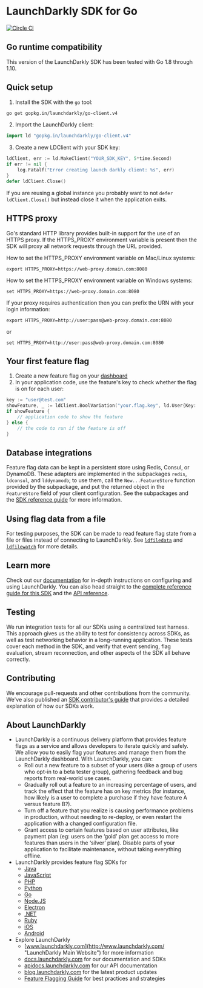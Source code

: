 LaunchDarkly SDK for Go
===========================

[![Circle CI](https://circleci.com/gh/launchdarkly/go-client.svg?style=svg)](https://circleci.com/gh/launchdarkly/go-client)

Go runtime compatibility
-------------------------

This version of the LaunchDarkly SDK has been tested with Go 1.8 through 1.10.

Quick setup
-----------

1. Install the SDK with the `go` tool:

```bash
go get gopkg.in/launchdarkly/go-client.v4
```

2. Import the LaunchDarkly client:

```go
import ld "gopkg.in/launchdarkly/go-client.v4"
```

3. Create a new LDClient with your SDK key:

```go
ldClient, err := ld.MakeClient("YOUR_SDK_KEY", 5*time.Second)
if err != nil {
    log.Fatalf("Error creating launch darkly client: %s", err)
}
defer ldClient.Close()
```

If you are reusing a global instance you probably want to not  `defer ldClient.Close()` but instead close it when the application exits.


HTTPS proxy
------------
Go's standard HTTP library provides built-in support for the use of an HTTPS proxy. If the HTTPS_PROXY environment variable is present then the SDK will proxy all network requests through the URL provided.

How to set the HTTPS_PROXY environment variable on Mac/Linux systems:
```
export HTTPS_PROXY=https://web-proxy.domain.com:8080
```


How to set the HTTPS_PROXY environment variable on Windows systems:
```
set HTTPS_PROXY=https://web-proxy.domain.com:8080
```


If your proxy requires authentication then you can prefix the URN with your login information:
```
export HTTPS_PROXY=http://user:pass@web-proxy.domain.com:8080
```
or
```
set HTTPS_PROXY=http://user:pass@web-proxy.domain.com:8080
```


Your first feature flag
-----------------------

1. Create a new feature flag on your [dashboard](https://app.launchdarkly.com)
2. In your application code, use the feature's key to check whether the flag is on for each user:

```go
key := "user@test.com"
showFeature, _ := ldClient.BoolVariation("your.flag.key", ld.User{Key: &key}, false)
if showFeature {
    // application code to show the feature
} else {
    // the code to run if the feature is off
}
```

Database integrations
---------------------

Feature flag data can be kept in a persistent store using Redis, Consul, or DynamoDB. These adapters are implemented in the subpackages `redis`, `ldconsul`, and `lddynamodb`; to use them, call the `New...FeatureStore` function provided by the subpackage, and put the returned object in the `FeatureStore` field of your client configuration. See the subpackages and the [SDK reference guide](https://docs.launchdarkly.com/v2.0/docs/using-a-persistent-feature-store) for more information.

Using flag data from a file
---------------------------

For testing purposes, the SDK can be made to read feature flag state from a file or files instead of connecting to LaunchDarkly. See [`ldfiledata`](https://godoc.org/github.com/launchdarkly/go-client/ldfiledata) and [`ldfilewatch`](https://godoc.org/github.com/launchdarkly/go-client/ldfilewatch) for more details.

Learn more
-----------

Check out our [documentation](http://docs.launchdarkly.com) for in-depth instructions on configuring and using LaunchDarkly. You can also head straight to the [complete reference guide for this SDK](http://docs.launchdarkly.com/docs/go-sdk-reference) and the [API reference](https://godoc.org/github.com/launchdarkly/go-client).

Testing
-------

We run integration tests for all our SDKs using a centralized test harness. This approach gives us the ability to test for consistency across SDKs, as well as test networking behavior in a long-running application. These tests cover each method in the SDK, and verify that event sending, flag evaluation, stream reconnection, and other aspects of the SDK all behave correctly.

Contributing
------------

We encourage pull-requests and other contributions from the community. We've also published an [SDK contributor's guide](http://docs.launchdarkly.com/docs/sdk-contributors-guide) that provides a detailed explanation of how our SDKs work.

About LaunchDarkly
-----------

* LaunchDarkly is a continuous delivery platform that provides feature flags as a service and allows developers to iterate quickly and safely. We allow you to easily flag your features and manage them from the LaunchDarkly dashboard.  With LaunchDarkly, you can:
    * Roll out a new feature to a subset of your users (like a group of users who opt-in to a beta tester group), gathering feedback and bug reports from real-world use cases.
    * Gradually roll out a feature to an increasing percentage of users, and track the effect that the feature has on key metrics (for instance, how likely is a user to complete a purchase if they have feature A versus feature B?).
    * Turn off a feature that you realize is causing performance problems in production, without needing to re-deploy, or even restart the application with a changed configuration file.
    * Grant access to certain features based on user attributes, like payment plan (eg: users on the ‘gold’ plan get access to more features than users in the ‘silver’ plan). Disable parts of your application to facilitate maintenance, without taking everything offline.
* LaunchDarkly provides feature flag SDKs for
    * [Java](http://docs.launchdarkly.com/docs/java-sdk-reference "LaunchDarkly Java SDK")
    * [JavaScript](http://docs.launchdarkly.com/docs/js-sdk-reference "LaunchDarkly JavaScript SDK")
    * [PHP](http://docs.launchdarkly.com/docs/php-sdk-reference "LaunchDarkly PHP SDK")
    * [Python](http://docs.launchdarkly.com/docs/python-sdk-reference "LaunchDarkly Python SDK")
    * [Go](http://docs.launchdarkly.com/docs/go-sdk-reference "LaunchDarkly Go SDK")
    * [Node.JS](http://docs.launchdarkly.com/docs/node-sdk-reference "LaunchDarkly Node SDK")
    * [Electron](http://docs.launchdarkly.com/docs/electron-sdk-reference "LaunchDarkly Electron SDK")
    * [.NET](http://docs.launchdarkly.com/docs/dotnet-sdk-reference "LaunchDarkly .Net SDK")
    * [Ruby](http://docs.launchdarkly.com/docs/ruby-sdk-reference "LaunchDarkly Ruby SDK")
    * [iOS](http://docs.launchdarkly.com/docs/ios-sdk-reference "LaunchDarkly iOS SDK")
    * [Android](http://docs.launchdarkly.com/docs/android-sdk-reference "LaunchDarkly Android SDK")
* Explore LaunchDarkly
    * [www.launchdarkly.com](http://www.launchdarkly.com/ "LaunchDarkly Main Website") for more information
    * [docs.launchdarkly.com](http://docs.launchdarkly.com/  "LaunchDarkly Documentation") for our documentation and SDKs
    * [apidocs.launchdarkly.com](http://apidocs.launchdarkly.com/  "LaunchDarkly API Documentation") for our API documentation
    * [blog.launchdarkly.com](http://blog.launchdarkly.com/  "LaunchDarkly Blog Documentation") for the latest product updates
    * [Feature Flagging Guide](https://github.com/launchdarkly/featureflags/  "Feature Flagging Guide") for best practices and strategies
